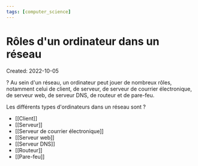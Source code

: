 ```yaml
---
tags: [computer_science] 
---
```

# Rôles d'un ordinateur dans un réseau
Created: 2022-10-05

?
Au sein d'un réseau, un ordinateur peut jouer de nombreux rôles, notamment celui de client, de serveur, de serveur de courrier électronique, de serveur web, de serveur DNS, de routeur et de pare-feu.
<!--SR:!2022-10-17,6,230-->

Les différents types d'ordinateurs dans un réseau sont
?
- [[Client]]
- [[Serveur]]
- [[Serveur de courrier électronique]]
- [[Serveur web]]
- [[Serveur DNS]]
- [[Routeur]]
- [[Pare-feu]]
<!--SR:!2022-10-13,2,188-->